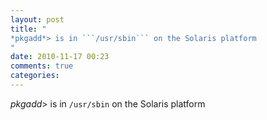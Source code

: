 ```yaml
---
layout: post
title: "
*pkgadd*> is in ```/usr/sbin``` on the Solaris platform
"
date: 2010-11-17 00:23
comments: true
categories: 
---
```


*pkgadd*> is in ```/usr/sbin``` on the Solaris platform

